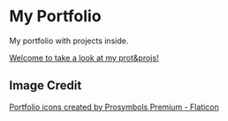 # My Portfolio

My portfolio with projects inside.

[Welcome to take a look at my prot&projs!](https://gallant-nightingale-078fd5.netlify.app)

## Image Credit

<a href="https://www.flaticon.com/free-icons/portfolio" title="portfolio icons">Portfolio icons created by Prosymbols Premium - Flaticon</a>